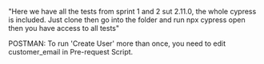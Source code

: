 "Here we have all the tests from sprint 1 and 2 sut 2.11.0, the whole cypress is included. Just clone then go into the folder and run npx cypress open then you have access to all tests" 

POSTMAN: 
To run 'Create User' more than once, you need to edit customer_email in Pre-request Script.
